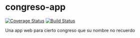 # congreso-app
[![Coverage Status](https://coveralls.io/repos/github/TachibanaLabs/congreso-app/badge.svg?branch=master)](https://coveralls.io/github/TachibanaLabs/congreso-app?branch=master)
[![Build Status](https://travis-ci.org/TachibanaLabs/congreso-app.svg?branch=master)](https://travis-ci.org/TachibanaLabs/congreso-app)

Una app web para cierto congreso que su nombre no recuerdo
